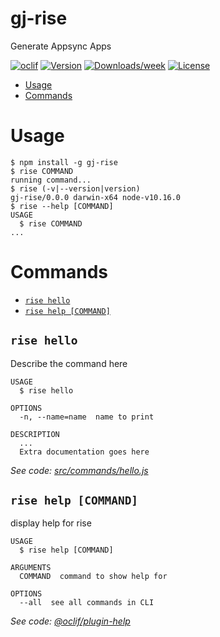 gj-rise
=======

Generate Appsync Apps

[![oclif](https://img.shields.io/badge/cli-oclif-brightgreen.svg)](https://oclif.io)
[![Version](https://img.shields.io/npm/v/gj-rise.svg)](https://npmjs.org/package/gj-rise)
[![Downloads/week](https://img.shields.io/npm/dw/gj-rise.svg)](https://npmjs.org/package/gj-rise)
[![License](https://img.shields.io/npm/l/gj-rise.svg)](https://github.com/dodgeblaster/gj-rise/blob/master/package.json)

<!-- toc -->
* [Usage](#usage)
* [Commands](#commands)
<!-- tocstop -->
# Usage
<!-- usage -->
```sh-session
$ npm install -g gj-rise
$ rise COMMAND
running command...
$ rise (-v|--version|version)
gj-rise/0.0.0 darwin-x64 node-v10.16.0
$ rise --help [COMMAND]
USAGE
  $ rise COMMAND
...
```
<!-- usagestop -->
# Commands
<!-- commands -->
* [`rise hello`](#rise-hello)
* [`rise help [COMMAND]`](#rise-help-command)

## `rise hello`

Describe the command here

```
USAGE
  $ rise hello

OPTIONS
  -n, --name=name  name to print

DESCRIPTION
  ...
  Extra documentation goes here
```

_See code: [src/commands/hello.js](https://github.com/dodgeblaster/gj-rise/blob/v0.0.0/src/commands/hello.js)_

## `rise help [COMMAND]`

display help for rise

```
USAGE
  $ rise help [COMMAND]

ARGUMENTS
  COMMAND  command to show help for

OPTIONS
  --all  see all commands in CLI
```

_See code: [@oclif/plugin-help](https://github.com/oclif/plugin-help/blob/v3.0.1/src/commands/help.ts)_
<!-- commandsstop -->
